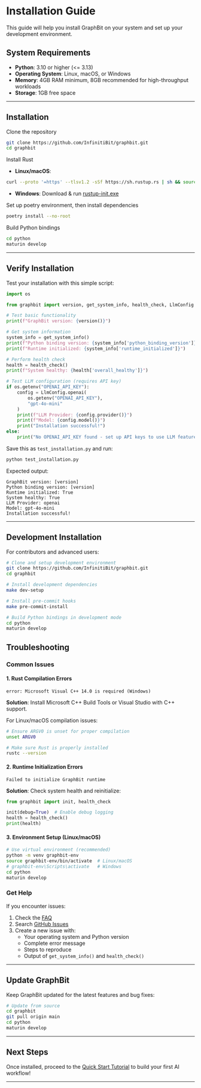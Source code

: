 # Installation Guide

This guide will help you install GraphBit on your system and set up your development environment.

## System Requirements

- **Python**: 3.10 or higher (<= 3.13)
- **Operating System**: Linux, macOS, or Windows
- **Memory**: 4GB RAM minimum, 8GB recommended for high-throughput workloads
- **Storage**: 1GB free space

---

## Installation 
Clone the repository
```bash
git clone https://github.com/InfinitiBit/graphbit.git
cd graphbit
```

Install Rust
- **Linux/macOS**: 
```bash
curl --proto '=https' --tlsv1.2 -sSf https://sh.rustup.rs | sh && source $HOME/.cargo/env`
```  
- **Windows**: Download & run [rustup-init.exe](https://win.rustup.rs/x86_64)  

Set up poetry environment, then install dependencies
```bash
poetry install --no-root
```

Build Python bindings
```bash
cd python
maturin develop
```

---

## Verify Installation

Test your installation with this simple script:

```python
import os

from graphbit import version, get_system_info, health_check, LlmConfig

# Test basic functionality
print(f"GraphBit version: {version()}")

# Get system information
system_info = get_system_info()
print(f"Python binding version: {system_info['python_binding_version']}")
print(f"Runtime initialized: {system_info['runtime_initialized']}")

# Perform health check
health = health_check()
print(f"System healthy: {health['overall_healthy']}")

# Test LLM configuration (requires API key)
if os.getenv("OPENAI_API_KEY"):
    config = LlmConfig.openai(
        os.getenv("OPENAI_API_KEY"), 
        "gpt-4o-mini"
    )
    print(f"LLM Provider: {config.provider()}")
    print(f"Model: {config.model()}")
    print("Installation successful!")
else:
    print("No OPENAI_API_KEY found - set up API keys to use LLM features")
```

Save this as `test_installation.py` and run:

```bash
python test_installation.py
```

Expected output:
```
GraphBit version: [version]
Python binding version: [version]
Runtime initialized: True
System healthy: True
LLM Provider: openai
Model: gpt-4o-mini
Installation successful!
```

---

## Development Installation

For contributors and advanced users:

```bash
# Clone and setup development environment
git clone https://github.com/InfinitiBit/graphbit.git
cd graphbit

# Install development dependencies
make dev-setup

# Install pre-commit hooks
make pre-commit-install

# Build Python bindings in development mode
cd python
maturin develop
```

## Troubleshooting

### Common Issues

#### 1. Rust Compilation Errors
```
error: Microsoft Visual C++ 14.0 is required (Windows)
```
**Solution**: Install Microsoft C++ Build Tools or Visual Studio with C++ support.

For Linux/macOS compilation issues:
```bash
# Ensure ARGV0 is unset for proper compilation
unset ARGV0

# Make sure Rust is properly installed
rustc --version
```

#### 2. Runtime Initialization Errors
```
Failed to initialize GraphBit runtime
```
**Solution**: Check system health and reinitialize:
```python
from graphbit import init, health_check

init(debug=True)  # Enable debug logging
health = health_check()
print(health)
```

#### 3. Environment Setup (Linux/macOS)
```bash
# Use virtual environment (recommended)
python -m venv graphbit-env
source graphbit-env/bin/activate  # Linux/macOS
# graphbit-env\Scripts\activate   # Windows
cd python
maturin develop
```

### Get Help

If you encounter issues:

1. Check the [FAQ](https://github.com/InfinitiBit/graphbit/discussions)
2. Search [GitHub Issues](https://github.com/InfinitiBit/graphbit/issues)
3. Create a new issue with:
   - Your operating system and Python version
   - Complete error message
   - Steps to reproduce
   - Output of `get_system_info()` and `health_check()`

---

## Update GraphBit

Keep GraphBit updated for the latest features and bug fixes:

```bash
# Update from source
cd graphbit
git pull origin main
cd python
maturin develop
``` 

---

## Next Steps

Once installed, proceed to the [Quick Start Tutorial](quickstart.md) to build your first AI workflow!

---
